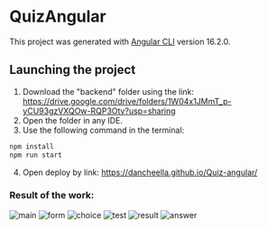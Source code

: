 # QuizAngular
This project was generated with [Angular CLI](https://github.com/angular/angular-cli) version 16.2.0.

## Launching the project
1. Download the "backend" folder using the link: https://drive.google.com/drive/folders/1W04x1JMmT_p-yCU93gzVXQOw-RQP3Oty?usp=sharing
2. Open the folder in any IDE.
3. Use the following command in the terminal: 
```sh
npm install
npm run start
```
4. Open deploy by link: https://dancheella.github.io/Quiz-angular/

### Result of the work:
![main](https://i.imgur.com/SQvqsm3.png)
![form](https://i.imgur.com/TO1KOGk.png)
![choice](https://i.imgur.com/HryyGzv.png)
![test](https://i.imgur.com/1uFZLNJ.png)
![result](https://i.imgur.com/67GPRd0.png)
![answer](https://i.imgur.com/t4fpN0W.png)
